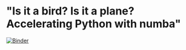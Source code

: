 # "Is it a bird? Is it a plane? Accelerating Python with numba"

[![Binder](https://mybinder.org/badge_logo.svg)](https://mybinder.org/v2/gh/Juanlu001/talk-numba/master?filepath=Talk.ipynb)
